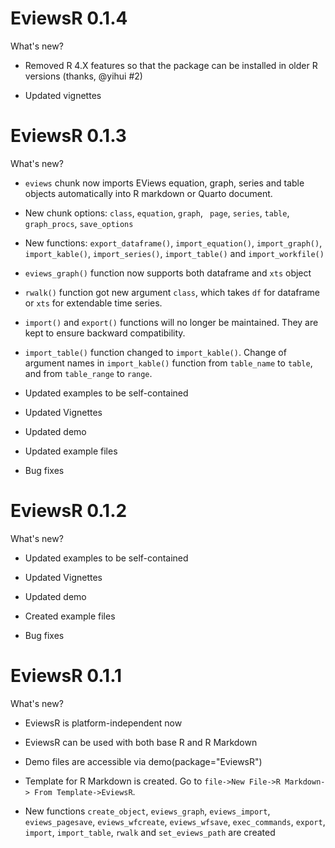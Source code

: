 # EviewsR 0.1.4

What's new?

* Removed R 4.X features so that the package can be installed in older R versions (thanks, @yihui #2)

* Updated vignettes

# EviewsR 0.1.3

What's new?


* `eviews`  chunk  now imports EViews equation, graph, series and table objects automatically into R markdown or Quarto document.

* New chunk options:  `class`, `equation`, `graph`, ` page`, `series`, `table`, `graph_procs`, `save_options`

* New functions: `export_dataframe()`, `import_equation()`, `import_graph()`,  `import_kable()`, `import_series()`, `import_table()` and `import_workfile()`

* `eviews_graph()` function now supports both dataframe and `xts` object 

* `rwalk()` function got new argument `class`, which takes `df` for dataframe or `xts` for extendable time series.

* `import()` and `export()` functions will no longer be maintained. They are kept to ensure backward compatibility. 

* `import_table()` function changed to `import_kable()`.  Change of argument names in `import_kable()` function from `table_name` to `table`, and from `table_range` to `range`.

* Updated examples to be self-contained

* Updated Vignettes

* Updated demo

* Updated example files

* Bug fixes

# EviewsR 0.1.2

What's new?

* Updated examples to be self-contained

* Updated Vignettes

* Updated demo

* Created example files

* Bug fixes

# EviewsR 0.1.1


What's new?

* EviewsR is platform-independent now

* EviewsR can be used with both base R and R Markdown

* Demo files are accessible via demo(package="EviewsR")

* Template for R Markdown is created. Go to `file->New File->R Markdown-> From Template->EviewsR`.

* New functions `create_object`, `eviews_graph`, `eviews_import`, `eviews_pagesave`, `eviews_wfcreate`, `eviews_wfsave`, `exec_commands`, `export`, `import`, `import_table`, `rwalk` and `set_eviews_path` are created



